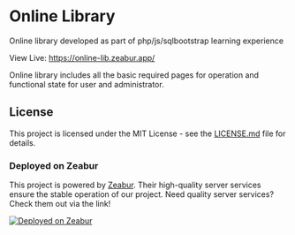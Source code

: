# Online Library 
Online library developed as part of php/js/sqlbootstrap learning experience

View Live: https://online-lib.zeabur.app/

Online library includes all the basic required pages for operation and functional state for user and administrator.

## License

This project is licensed under the MIT License - see the [LICENSE.md](LICENSE.md) file for details.

### Deployed on Zeabur

This project is powered by [Zeabur](https://zeabur.com?referralCode=Codennnn&utm_source=Codennnn). Their high-quality server services ensure the stable operation of our project. Need quality server services? Check them out via the link!

[![Deployed on Zeabur](https://zeabur.com/deployed-on-zeabur-dark.svg)](https://zeabur.com?referralCode=Teosany&utm_source=Teosany)
